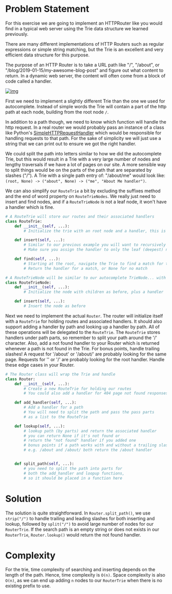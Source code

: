 # Problem Statement

For this exercise we are going to implement an HTTPRouter like you would find in a typical web server using the Trie data structure we learned previously.

There are many different implementations of HTTP Routers such as regular expressions or simple string matching, but the Trie is an excellent and very efficient data structure for this purpose.

The purpose of an HTTP Router is to take a URL path like "/", "/about", or "/blog/2019-01-15/my-awesome-blog-post" and figure out what content to return. In a dynamic web server, the content will often come from a block of code called a handler.

[![img](https://video.udacity-data.com/topher/2017/August/598b5e9b_2-5-managing-app-location-with-react-router-2x/2-5-managing-app-location-with-react-router-2x.jpg)](https://classroom.udacity.com/nanodegrees/nd256/parts/da17de0f-f834-46f8-bb48-ee2705d95dc4/modules/bd252a0b-e9e7-473b-bcc1-bc7e3153568b/lessons/8ec390d0-e99d-44c0-88f9-f8f9faf467fc/concepts/8a8492a5-f76d-4dcc-a07c-3e2a2ca9b3c6#)



First we need to implement a slightly different Trie than the one we used for autocomplete. Instead of simple words the Trie will contain a part of the http path at each node, building from the root node `/`.

In addition to a path though, we need to know which function will handle the http request. In a real router we would probably pass an instance of a class like Python's [SimpleHTTPRequestHandler](https://docs.python.org/3/library/http.server.html#http.server.SimpleHTTPRequestHandler) which would be responsible for handling requests to that path. For the sake of simplicity we will just use a string that we can print out to ensure we got the right handler.

We could split the path into letters similar to how we did the autocomplete Trie, but this would result in a Trie with a very large number of nodes and lengthy traversals if we have a lot of pages on our site. A more sensible way to split things would be on the parts of the path that are separated by slashes ("/"). A Trie with a single path entry of: "/about/me" would look like: `(root, None) -> ("about", None) -> ("me", "About Me handler")`.

We can also simplify our `RouteTrie` a bit by excluding the suffixes method and the end of word property on `RouteTrieNodes`. We really just need to insert and find nodes, and if a `RouteTrieNode` is not a leaf node, it won't have a handler which is fine.

```python
# A RouteTrie will store our routes and their associated handlers
class RouteTrie:
    def __init__(self, ...):
        # Initialize the trie with an root node and a handler, this is the root path or home page node

    def insert(self, ...):
        # Similar to our previous example you will want to recursively add nodes
        # Make sure you assign the handler to only the leaf (deepest) node of this path

    def find(self, ...):
        # Starting at the root, navigate the Trie to find a match for this path
        # Return the handler for a match, or None for no match

# A RouteTrieNode will be similar to our autocomplete TrieNode... with one additional element, a handler.
class RouteTrieNode:
    def __init__(self, ...):
        # Initialize the node with children as before, plus a handler

    def insert(self, ...):
        # Insert the node as before
```

Next we need to implement the actual `Router`. The router will initialize itself with a `RouteTrie` for holding routes and associated handlers. It should also support adding a handler by path and looking up a handler by path. All of these operations will be delegated to the `RouteTrie`. The `RouteTrie` stores handlers under path parts, so remember to split your path around the '/' character. Also, add a not found handler to your Router which is returned whenever a path is not found in the Trie. For bonus points, handle trailing slashes! A request for '/about' or '/about/' are probably looking for the same page. Requests for '' or '/' are probably looking for the root handler. Handle these edge cases in your Router.

```python
# The Router class will wrap the Trie and handle 
class Router:
    def __init__(self, ...):
        # Create a new RouteTrie for holding our routes
        # You could also add a handler for 404 page not found responses as well!

    def add_handler(self, ...):
        # Add a handler for a path
        # You will need to split the path and pass the pass parts
        # as a list to the RouteTrie

    def lookup(self, ...):
        # lookup path (by parts) and return the associated handler
        # you can return None if it's not found or
        # return the "not found" handler if you added one
        # bonus points if a path works with and without a trailing slash
        # e.g. /about and /about/ both return the /about handler


    def split_path(self, ...):
        # you need to split the path into parts for 
        # both the add_handler and loopup functions,
        # so it should be placed in a function here
```

# Solution

The solution is quite straightforward. In `Router.split_path()`, we use `strip("/")` to handle trailing and leading slashes for both inserting and lookup, followed by `split("/")` to avoid large number of nodes for our `RouterTrie`. If the search path is an empty string or does not exists in our `RouterTrie`, `Router.lookup()` would return the not found handler.  

# Complexity

For the trie, time complexity of searching and inserting depends on the length of the path. Hence, time complexity is `O(n)`. Space complexity is also `O(n)`, as we can end up adding `n` nodes to our `RouterTrie` when there is no existing prefix to use.
